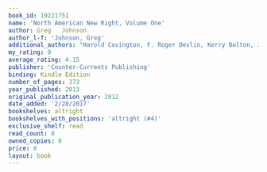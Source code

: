 ```yaml
---
book_id: 19221751
name: 'North American New Right, Volume One'
author: Greg   Johnson
author_l-f: 'Johnson, Greg'
additional_authors: "Harold Covington, F. Roger Devlin, Kerry Bolton, Jonathan Bowden, Alain de Benoist, Michael O'Meara, Alex Kurtagic, Guillaume Faye, Julius Evola"
my_rating: 0
average_rating: 4.15
publisher: 'Counter-Currents Publishing'
binding: Kindle Edition
number_of_pages: 373
year_published: 2013
original_publication_year: 2012
date_added: '2/28/2017'
bookshelves: altright
bookshelves_with_positions: 'altright (#4)'
exclusive_shelf: read
read_count: 0
owned_copies: 0
price: 0
layout: book
---
```

